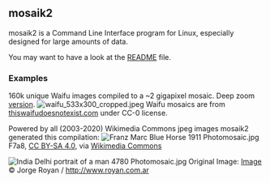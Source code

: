 ## mosaik2

mosaik2 is a Command Line Interface program for Linux, especially designed for large amounts of data.

You may want to have a look at the [README](https://github.com/f7a8/mosaik2/blob/main/README) file.

### Examples

160k unique Waifu images compiled to a ~2 gigapixel mosaic. Deep zoom [version](https://f7a8.github.io/mosaik2_web/).
![waifu_533x300_cropped.jpeg](https://f7a8.github.io/mosaik2_web/assets/waifu_533x300_cropped_small.jpeg)
Waifu mosaics are from [thiswaifudoesnotexist.com](https://www.thiswaifudoesnotexist.net/) under CC-0 license. 

Powered by all (2003-2020) Wikimedia Commons jpeg images mosaik2 generated this compilation:
![Franz Marc Blue Horse 1911 Photomosaic.jpg](https://upload.wikimedia.org/wikipedia/commons/thumb/6/61/Franz_Marc_Blue_Horse_1911_Photomosaic.jpg/450px-Franz_Marc_Blue_Horse_1911_Photomosaic.jpg)
F7a8, [CC BY-SA 4.0](https://creativecommons.org/licenses/by-sa/4.0), via [Wikimedia Commons](https://commons.wikimedia.org/wiki/File:Franz_Marc_Blue_Horse_1911_Photomosaic.jpg)

![India Delhi portrait of a man 4780 Photomosaic.jpg](https://f7a8.github.io/mosaik2_web/assets/India_Delhi_portrait_of_a_man_4780_Photomosaic.jpg) 
Original Image: [Image](https://commons.wikimedia.org/wiki/File:India_-_Delhi_portrait_of_a_man_-_4780.jpg) © Jorge Royan&nbsp;/&nbsp;<a rel="nofollow" class="external free" href="http://www.royan.com.ar">http://www.royan.com.ar</a>
